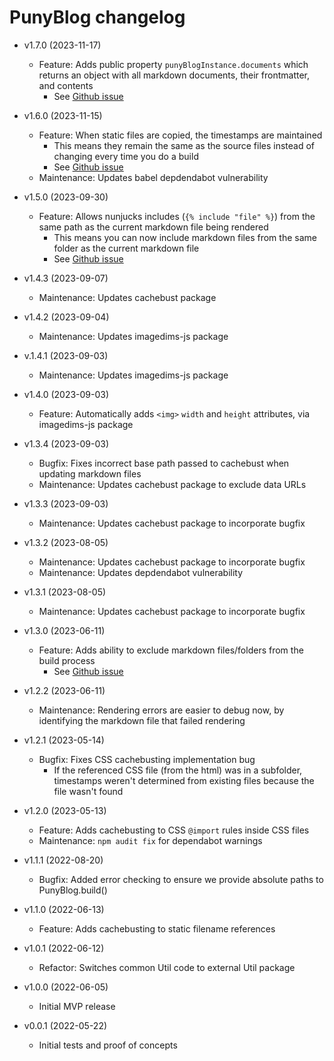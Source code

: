 # PunyBlog changelog

  - v1.7.0 (2023-11-17)
    - Feature: Adds public property `punyBlogInstance.documents` which returns an object with all markdown documents, their frontmatter, and contents
      - See [Github issue](https://github.com/kpander/punyblog/issues/28)

  - v1.6.0 (2023-11-15)
    - Feature: When static files are copied, the timestamps are maintained
      - This means they remain the same as the source files instead of changing every time you do a build
      - See [Github issue](https://github.com/kpander/punyblog/issues/26)
    - Maintenance: Updates babel depdendabot vulnerability

  - v1.5.0 (2023-09-30)
    - Feature: Allows nunjucks includes (`{% include "file" %}`) from the same path as the current markdown file being rendered
      - This means you can now include markdown files from the same folder as the current markdown file
      - See [Github issue](https://github.com/kpander/punyblog/issues/24)

  - v1.4.3 (2023-09-07)
    - Maintenance: Updates cachebust package

  - v1.4.2 (2023-09-04)
    - Maintenance: Updates imagedims-js package

  - v.1.4.1 (2023-09-03)
    - Maintenance: Updates imagedims-js package

  - v1.4.0 (2023-09-03)
    - Feature: Automatically adds `<img>` `width` and `height` attributes, via imagedims-js package

  - v1.3.4 (2023-09-03)
    - Bugfix: Fixes incorrect base path passed to cachebust when updating markdown files
    - Maintenance: Updates cachebust package to exclude data URLs

  - v1.3.3 (2023-09-03)
    - Maintenance: Updates cachebust package to incorporate bugfix

  - v1.3.2 (2023-08-05)
    - Maintenance: Updates cachebust package to incorporate bugfix
    - Maintenance: Updates depdendabot vulnerability

  - v1.3.1 (2023-08-05)
    - Maintenance: Updates cachebust package to incorporate bugfix

  - v1.3.0 (2023-06-11)
    - Feature: Adds ability to exclude markdown files/folders from the build process
      - See [Github issue](https://github.com/kpander/punyblog/issues/11)

  - v1.2.2 (2023-06-11)
    - Maintenance: Rendering errors are easier to debug now, by identifying the markdown file that failed rendering

  - v1.2.1 (2023-05-14)
    - Bugfix: Fixes CSS cachebusting implementation bug
      - If the referenced CSS file (from the html) was in a subfolder, timestamps weren't determined from existing files because the file wasn't found

  - v1.2.0 (2023-05-13)
    - Feature: Adds cachebusting to CSS `@import` rules inside CSS files
    - Maintenance: `npm audit fix` for dependabot warnings

  - v1.1.1 (2022-08-20)
    - Bugfix: Added error checking to ensure we provide absolute paths to PunyBlog.build()

  - v1.1.0 (2022-06-13)
    - Feature: Adds cachebusting to static filename references

  - v1.0.1 (2022-06-12)
    - Refactor: Switches common Util code to external Util package

  - v1.0.0 (2022-06-05)
    - Initial MVP release

  - v0.0.1 (2022-05-22)
    - Initial tests and proof of concepts
